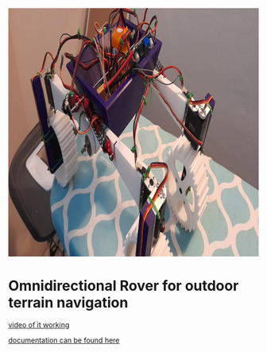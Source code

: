  <img src="https://github.com/GR3Y-SCALE/Rover-2/blob/main/src/orthographic_view.jpg" style="width:800px;height:500px;"> 

# Omnidirectional Rover for outdoor terrain navigation

[video of it working](https://drive.google.com/file/d/1I9068cjXKc3nNlIpTnMtV5UrxhhRmIaJ/view?usp=sharing)

[documentation can be found here](https://github.com/GR3Y-SCALE/Rover-2/blob/main/document/rover-2-20211122.pdf)
